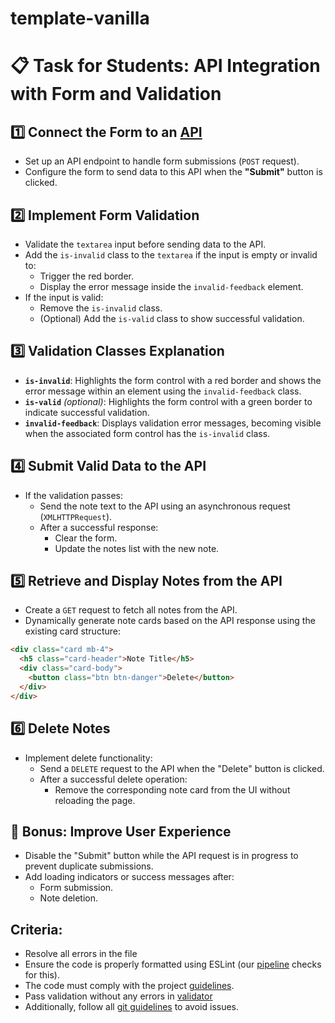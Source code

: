 # template-vanilla


# 📋 Task for Students: API Integration with Form and Validation

## 1️⃣ Connect the Form to an [API](https://github.com/rammfall-code/api-simple-notes)
- Set up an API endpoint to handle form submissions (`POST` request).
- Configure the form to send data to this API when the **"Submit"** button is clicked.

## 2️⃣ Implement Form Validation
- Validate the `textarea` input before sending data to the API.
- Add the `is-invalid` class to the `textarea` if the input is empty or invalid to:
  - Trigger the red border.
  - Display the error message inside the `invalid-feedback` element.
- If the input is valid:
  - Remove the `is-invalid` class.
  - (Optional) Add the `is-valid` class to show successful validation.

## 3️⃣ Validation Classes Explanation
- **`is-invalid`**: Highlights the form control with a red border and shows the error message within an element using the `invalid-feedback` class.
- **`is-valid`** *(optional)*: Highlights the form control with a green border to indicate successful validation.
- **`invalid-feedback`**: Displays validation error messages, becoming visible when the associated form control has the `is-invalid` class.

## 4️⃣ Submit Valid Data to the API
- If the validation passes:
  - Send the note text to the API using an asynchronous request (`XMLHTTPRequest`).
  - After a successful response:
    - Clear the form.
    - Update the notes list with the new note.

## 5️⃣ Retrieve and Display Notes from the API
- Create a `GET` request to fetch all notes from the API.
- Dynamically generate note cards based on the API response using the existing card structure:

```html
<div class="card mb-4">
  <h5 class="card-header">Note Title</h5>
  <div class="card-body">
    <button class="btn btn-danger">Delete</button>
  </div>
</div>
```
## 6️⃣ Delete Notes
- Implement delete functionality:
  - Send a ```DELETE``` request to the API when the "Delete" button is clicked.
  - After a successful delete operation:
    - Remove the corresponding note card from the UI without reloading the page.
## 🎯 Bonus: Improve User Experience
- Disable the "Submit" button while the API request is in progress to prevent duplicate submissions.
- Add loading indicators or success messages after:
  - Form submission.
  - Note deletion.

## Criteria:

- Resolve all errors in the file
- Ensure the code is properly formatted using ESLint (our [pipeline](https://github.com/rammfall-code/guidelines/blob/main/DICTIONARY.md#pipeline-a-pipeline-is-a-sequence-of-automated-steps-that-run-code-checks-it-is-triggered-in-github-after-code-is-pushed-the-pipeline-can-have-three-statuses-pending-checks-are-in-progress-failed-checks-did-not-pass-due-to-issues-like-incorrect-code-errors-or-failed-tests-and-passed-all-checks-were-successful) checks for this).
- The code must comply with the project [guidelines](https://github.com/rammfall-code/guidelines/blob/main/JS.md).
- Pass validation without any errors in [validator](https://validator.w3.org/nu/)
- Additionally, follow all [git guidelines](https://github.com/rammfall-code/guidelines/blob/main/GIT.md) to avoid issues.
